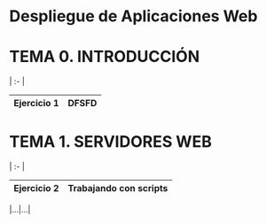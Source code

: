 # Despliegue de Aplicaciones Web

<p align="left">
</p>

<h1>TEMA 0. INTRODUCCIÓN</h1>
| :- |

|Ejercicio 1|DFSFD|
| :- | :- |


<h1>TEMA 1. SERVIDORES WEB</h1>
| :- |

|Ejercicio 2 |Trabajando con scripts|
| :- | :- |

|…|…|

